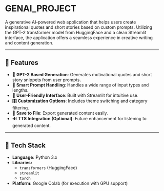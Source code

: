 # GENAI_PROJECT


A generative AI-powered web application that helps users create inspirational quotes and short stories based on custom prompts. Utilizing the GPT-2 transformer model from HuggingFace and a clean Streamlit interface, the application offers a seamless experience in creative writing and content generation.

---

## 🎯 Features

- 🤖 **GPT-2 Based Generation**: Generates motivational quotes and short story snippets from user prompts.
- 🧠 **Smart Prompt Handling**: Handles a wide range of input types and lengths.
- 🎨 **User-Friendly Interface**: Built with Streamlit for intuitive use.
- 🎛️ **Customization Options**: Includes theme switching and category filtering.
- 💾 **Save to File**: Export generated content easily.
- 🔊 **TTS Integration (Optional)**: Future enhancement for listening to generated content.

---

## 🧰 Tech Stack

- **Language:** Python 3.x  
- **Libraries:**  
  - `transformers` (HuggingFace)  
  - `streamlit`  
  - `torch`  
- **Platform:** Google Colab (for execution with GPU support)


